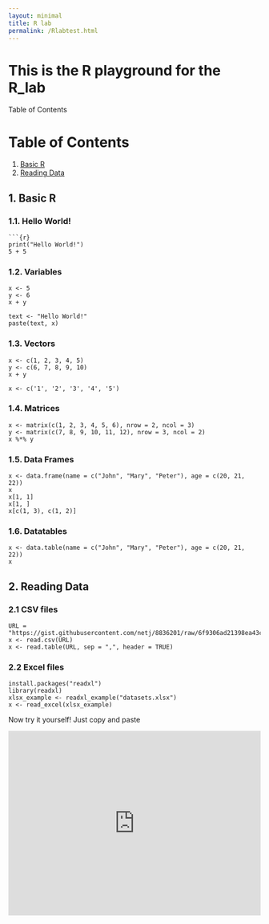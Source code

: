 ```yaml
---
layout: minimal
title: R lab
permalink: /Rlabtest.html
---
```

# This is the R playground for the R_lab

Table of Contents
# Table of Contents
1. [Basic R](#basic)
2. [Reading Data](#readdata)



## 1. Basic R <a name="basic"></a>

### 1.1. Hello World!

```{r}
```{r}
print("Hello World!")
5 + 5
```

### 1.2. Variables

```{r}
x <- 5
y <- 6
x + y

text <- "Hello World!"
paste(text, x)
```

### 1.3. Vectors

```{r}
x <- c(1, 2, 3, 4, 5)
y <- c(6, 7, 8, 9, 10)
x + y

x <- c('1', '2', '3', '4', '5')
```

### 1.4. Matrices

```{r}
x <- matrix(c(1, 2, 3, 4, 5, 6), nrow = 2, ncol = 3)
y <- matrix(c(7, 8, 9, 10, 11, 12), nrow = 3, ncol = 2)
x %*% y
```

### 1.5. Data Frames

```{r}
x <- data.frame(name = c("John", "Mary", "Peter"), age = c(20, 21, 22))
x
x[1, 1]
x[1, ]
x[c(1, 3), c(1, 2)]
```

### 1.6. Datatables

```{r}
x <- data.table(name = c("John", "Mary", "Peter"), age = c(20, 21, 22))
x
```

## 2. Reading Data <a name="readdata"></a>

### 2.1 CSV files
    
```{r}
URL = "https://gist.githubusercontent.com/netj/8836201/raw/6f9306ad21398ea43cba4f7d537619d0e07d5ae3/iris.csv"
x <- read.csv(URL)
x <- read.table(URL, sep = ",", header = TRUE)
```

### 2.2 Excel files

```{r}
install.packages("readxl")
library(readxl)
xlsx_example <- readxl_example("datasets.xlsx")
x <- read_excel(xlsx_example)
```

Now try it yourself! Just copy and paste

<div align="center">
<iframe width='100%' height='368' src='https://rdrr.io/snippets/embed/?code=print(%22Hello%2C%20world!%22)' frameborder='0'></iframe>
</div>



